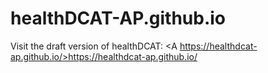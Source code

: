 # healthDCAT-AP.github.io
Visit the draft version of healthDCAT: <A https://healthdcat-ap.github.io/>https://healthdcat-ap.github.io/</a>
